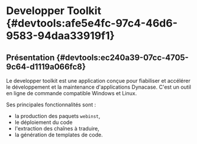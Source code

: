 # Developper Toolkit {#devtools:afe5e4fc-97c4-46d6-9583-94daa33919f1}

## Présentation {#devtools:ec240a39-07cc-4705-9c64-d1119a066fc8}

Le developper toolkit est une application conçue pour fiabiliser et accélérer 
le développement et la maintenance d'applications Dynacase.
C'est un outil en ligne de commande compatible Windows et Linux.

Ses principales fonctionnalités sont :

-   la production des paquets `webinst`,
-   le déploiement du code
-   l'extraction des chaînes à traduire,
-   la génération de templates de code.
